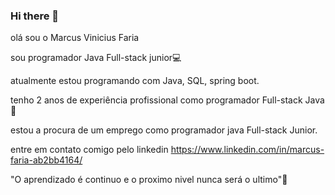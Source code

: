 ### Hi there 👋


olá  sou o Marcus Vinicius Faria 

sou programador Java Full-stack junior:computer: 

atualmente estou programando com Java, SQL, spring boot.

tenho 2 anos de experiência profissional como programador  Full-stack Java 🚀

estou a procura de um emprego  como programador java Full-stack Junior. 

entre em contato comigo pelo linkedin https://www.linkedin.com/in/marcus-faria-ab2bb4164/

"O aprendizado é continuo e o proximo nivel nunca será o ultimo":rocket:

